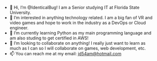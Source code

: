 - 👋 Hi, I’m @IdenticalBug! I am a Senior studying IT at Florida State University.
- 👀 I’m interested in anything technology related. I am a big fan of VR and video games and hope to work in the industry as a DevOps or Cloud engineer.
- 🌱 I’m currently learning Python as my main programming language and am also studing to get certified in AWS!
- 💞️ I’m looking to collaborate on anything! I really just want to learn as much as I can so I will collaborate on games, web development, etc.
- 📫 You can reach me at my email: jd54am@hotmail.com

<!---
IdenticalBug/IdenticalBug is a ✨ special ✨ repository because its `README.md` (this file) appears on your GitHub profile.
You can click the Preview link to take a look at your changes.
--->
